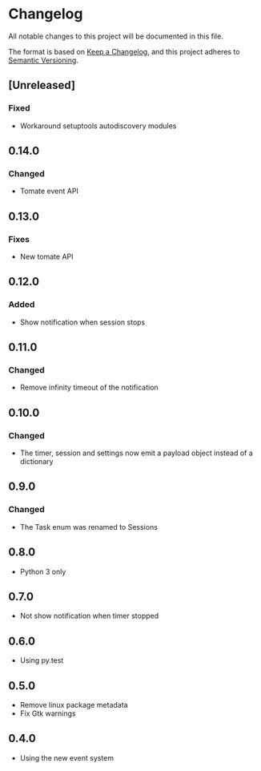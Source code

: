# Changelog

All notable changes to this project will be documented in this file.

The format is based on [Keep a Changelog](https://keepachangelog.com/en/1.0.0/),
and this project adheres to [Semantic Versioning](https://semver.org/spec/v2.0.0.html).

## [Unreleased]

### Fixed

- Workaround setuptools autodiscovery modules

## 0.14.0

### Changed

- Tomate event API

## 0.13.0

### Fixes

- New tomate API

## 0.12.0

### Added

- Show notification when session stops

## 0.11.0

### Changed

- Remove infinity timeout of the notification

## 0.10.0

### Changed

- The timer, session and settings now emit a payload object instead of a dictionary

## 0.9.0

### Changed

- The Task enum was renamed to Sessions

## 0.8.0

- Python 3 only

## 0.7.0

- Not show notification when timer stopped

## 0.6.0

- Using py.test

## 0.5.0

- Remove linux package metadata
- Fix Gtk warnings

## 0.4.0

- Using the new event system

